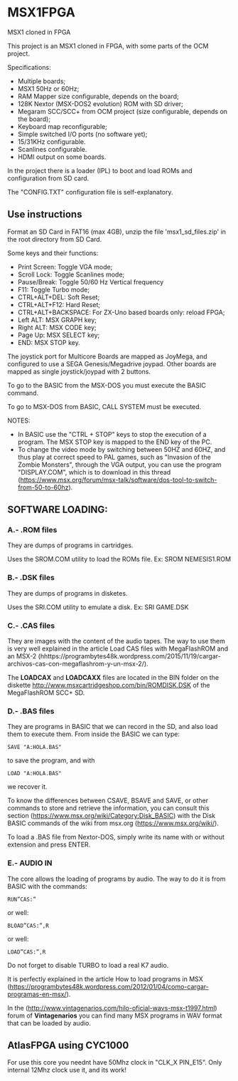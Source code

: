 # MSX1FPGA
MSX1 cloned in FPGA

This project is an MSX1 cloned in FPGA, with some parts of the OCM project.

Specifications:

- Multiple boards;
- MSX1 50Hz or 60Hz;
- RAM Mapper size configurable, depends on the board;
- 128K Nextor (MSX-DOS2 evolution) ROM with SD driver;
- Megaram SCC/SCC+ from OCM project (size configurable, depends on the board);
- Keyboard map reconfigurable;
- Simple switched I/O ports (no software yet);
- 15/31KHz configurable.
- Scanlines configurable.
- HDMI output on some boards.

In the project there is a loader (IPL) to boot and load ROMs and configuration from SD card.

The "CONFIG.TXT" configuration file is self-explanatory.

## Use instructions

Format an SD Card in FAT16 (max 4GB), unzip the file 'msx1_sd_files.zip' in the root directory from SD Card.

Some keys and their functions:

 - Print Screen: Toggle VGA mode;
 - Scroll Lock: Toggle Scanlines mode;
 - Pause/Break: Toggle 50/60 Hz Vertical frequency
 - F11: Toggle Turbo mode;
 - CTRL+ALT+DEL: Soft Reset;
 - CTRL+ALT+F12: Hard Reset;
 - CTRL+ALT+BACKSPACE: For ZX-Uno based boards only: reload FPGA;
 - Left ALT: MSX GRAPH key;
 - Right ALT: MSX CODE key;
 - Page Up: MSX SELECT key;
 - END: MSX STOP key.
 
The joystick port for Multicore Boards are mapped as JoyMega, and configured to use a SEGA Genesis/Megadrive joypad. Other boards are mapped as single joystick/joypad with 2 buttons.

To go to the BASIC from the MSX-DOS you must execute the BASIC command.

To go to MSX-DOS from BASIC, CALL SYSTEM must be executed.


NOTES:

- In BASIC use the "CTRL + STOP" keys to stop the execution of a program. The MSX STOP key is mapped to the END key of the PC.
- To change the video mode by switching between 50HZ and 60HZ, and thus play at correct speed to PAL games, such as "Invasion of the Zombie Monsters", through the VGA output, you can use the program "DISPLAY.COM", which is to download in this thread (https://www.msx.org/forum/msx-talk/software/dos-tool-to-switch-from-50-to-60hz).


## SOFTWARE LOADING:

### A.- .ROM files

They are dumps of programs in cartridges.

Uses the SROM.COM utility to load the ROMs file. Ex: SROM NEMESIS1.ROM

### B.- .DSK files

They are dumps of programs in disketes.

Uses the SRI.COM utility to emulate a disk. Ex: SRI GAME.DSK

### C.- .CAS files

They are images with the content of the audio tapes. The way to use them is very well explained in the article Load CAS files with MegaFlashROM and an MSX-2 (hhttps://programbytes48k.wordpress.com/2015/11/19/cargar-archivos-cas-con-megaflashrom-y-un-msx-2/).

The **LOADCAX** and **LOADCAXX** files are located in the BIN folder on the diskette http://www.msxcartridgeshop.com/bin/ROMDISK.DSK of the MegaFlashROM SCC+ SD.

### D.- .BAS files

They are programs in BASIC that we can record in the SD, and also load them to execute them. From inside the BASIC we can type:

```
SAVE "A:HOLA.BAS"
```

to save the program, and with

```
LOAD "A:HOLA.BAS"
```

we recover it.

To know the differences between CSAVE, BSAVE and SAVE, or other commands to store and retrieve the information, you can consult this section (https://www.msx.org/wiki/Category:Disk_BASIC) with the Disk BASIC commands of the wiki from msx.org (https://www.msx.org/wiki/).

To load a .BAS file from Nextor-DOS, simply write its name with or without extension and press ENTER.


### E.- AUDIO IN

The core allows the loading of programs by audio. The way to do it is from BASIC with the commands:

```
RUN”CAS:”
```
or well:
```
BLOAD”CAS:”,R
```
or well:
```
LOAD”CAS:”,R
```

Do not forget to disable TURBO to load a real K7 audio.

It is perfectly explained in the article How to load programs in MSX (https://programbytes48k.wordpress.com/2012/01/04/como-cargar-programas-en-msx/).

In the (http://www.vintagenarios.com/hilo-oficial-wavs-msx-t1997.html) forum of **Vintagenarios** you can find many MSX programs in WAV format that can be loaded by audio.


## AtlasFPGA using CYC1000
For use this core you neednt have 50Mhz clock in "CLK_X PIN_E15". Only internal 12Mhz clock use it, and its work!
